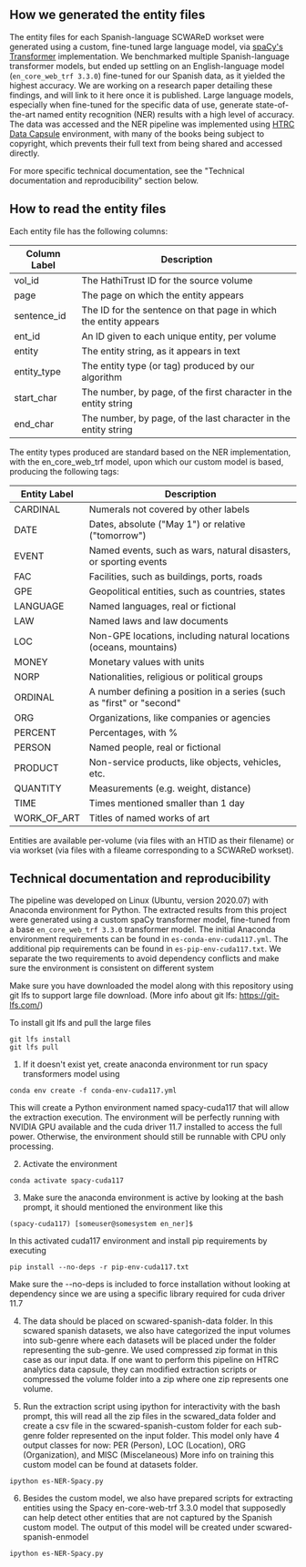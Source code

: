 ## How we generated the entity files
The entity files for each Spanish-language SCWAReD workset were generated using a custom, fine-tuned large language model, via [spaCy's Transformer](https://spacy.io/api/transformer) implementation. We benchmarked multiple Spanish-language transformer models, but ended up settling on an English-language model (`en_core_web_trf 3.3.0`) fine-tuned for our Spanish data, as it yielded the highest accuracy. We are working on a research paper detailing these findings, and will link to it here once it is published. Large language models, especially when fine-tuned for the specific data of use, generate state-of-the-art named entity recognition (NER) results with a high level of accuracy. The data was accessed and the NER pipeline was implemented using [HTRC Data Capsule](https://htrc.atlassian.net/wiki/spaces/COM/pages/43286886/HTRC+Data+Capsule+Environment) environment, with many of the books being subject to copyright, which prevents their full text from being shared and accessed directly.

For more specific technical documentation, see the "Technical documentation and reproducibility" section below.

## How to read the entity files
Each entity file has the following columns:

| Column Label     | Description |
| ----------- | ----------- |
| vol_id    | The HathiTrust ID for the source volume      |
| page   | The page on which the entity appears       |
| sentence_id   | The ID for the sentence on that page in which the entity appears        |
| ent_id   | An ID given to each unique entity, per volume        |
| entity   | The entity string, as it appears in text      |
| entity_type   | The entity type (or tag) produced by our algorithm        |
| start_char   | The number, by page, of the first character in the entity string      |
| end_char  | The number, by page, of the last character in the entity string      |

The entity types produced are standard based on the NER implementation, with the en_core_web_trf model, upon which our custom model is based, producing the following tags:

| Entity Label    | Description |
| ----------- | ----------- |
| CARDINAL   | Numerals not covered by other labels |
| DATE   | Dates, absolute ("May 1") or relative ("tomorrow")|
| EVENT   | Named events, such as wars, natural disasters, or sporting events |
| FAC   | Facilities, such as buildings, ports, roads |
| GPE   | Geopolitical entities, such as countries, states |
| LANGUAGE   | Named languages, real or fictional |
| LAW   | Named laws and law documents |
| LOC   | Non-GPE locations, including natural locations (oceans, mountains) |
| MONEY   | Monetary values with units |
| NORP   | Nationalities, religious or political groups |
| ORDINAL   | A number defining a position in a series (such as "first" or "second" |
| ORG   | Organizations, like companies or agencies |
| PERCENT   | Percentages, with % |
| PERSON   | Named people, real or fictional |
| PRODUCT   | Non-service products, like objects, vehicles, etc. |
| QUANTITY   | Measurements (e.g. weight, distance) |
| TIME   | Times mentioned smaller than 1 day |
| WORK_OF_ART   | Titles of named works of art |

Entities are available per-volume (via files with an HTID as their filename) or via workset (via files with a fileame corresponding to a SCWAReD workset).

## Technical documentation and reproducibility
The pipeline was developed on Linux (Ubuntu, version 2020.07) with Anaconda environment for Python. The extracted results from this project were generated using a custom spaCy transformer model, fine-tuned from a base `en_core_web_trf 3.3.0` transformer model. The initial Anaconda environment requirements can be found in `es-conda-env-cuda117.yml`. The additional pip requirements can be found in `es-pip-env-cuda117.txt`. We separate the two requirements to avoid dependency conflicts and make sure the environment is consistent on different system

Make sure you have downloaded the model along with this repository using git lfs to support large file download. (More info about git lfs: https://git-lfs.com/)

To install git lfs and pull the large files
```
git lfs install
git lfs pull
```


1. If it doesn't exist yet, create anaconda environment tor run spacy transformers model using
```
conda env create -f conda-env-cuda117.yml
```
This will create a Python environment named spacy-cuda117 that will allow the extraction execution.
The environment will be perfectly running with NVIDIA GPU available and the cuda driver 11.7 installed to access the full power.
Otherwise, the environment should still be runnable with CPU only processing.

2. Activate  the environment
```
conda activate spacy-cuda117
```

3. Make sure the anaconda environment is active by looking at the bash prompt, it should mentioned the environment like this
```
(spacy-cuda117) [someuser@somesystem en_ner]$
```
In this activated cuda117 environment and install pip requirements by executing
```
pip install --no-deps -r pip-env-cuda117.txt
```
Make sure the --no-deps is included to force installation without looking at dependency since we are using a specific library required for cuda driver 11.7

4. The data should be placed on scwared-spanish-data folder. In this scwared spanish datasets, we also have categorized the input volumes into sub-genre where each datasets will be placed under the folder representing the sub-genre.
We used compressed zip format in this case as our input data. If one want to perform this pipeline on HTRC analytics data capsule, they can modified extraction scripts or compressed the volume folder into a zip where one zip represents one volume.

5. Run the extraction script using ipython for interactivity with the bash prompt, this will read all the zip files in the scwared_data folder and create a csv file in the scwared-spanish-custom folder for each sub-genre folder represented on the input folder. This model only have 4 output classes for now: PER (Person), LOC (Location), ORG (Organization), and MISC (Miscelaneous) More info on training this custom model can be found at datasets folder.
```
ipython es-NER-Spacy.py
```

6. Besides the custom model, we also have prepared scripts for extracting entities using the Spacy en-core-web-trf 3.3.0 model that supposedly can help detect other entities that are not captured by the Spanish custom model. The output of this model will be created under scwared-spanish-enmodel
```
ipython es-NER-Spacy.py
```

